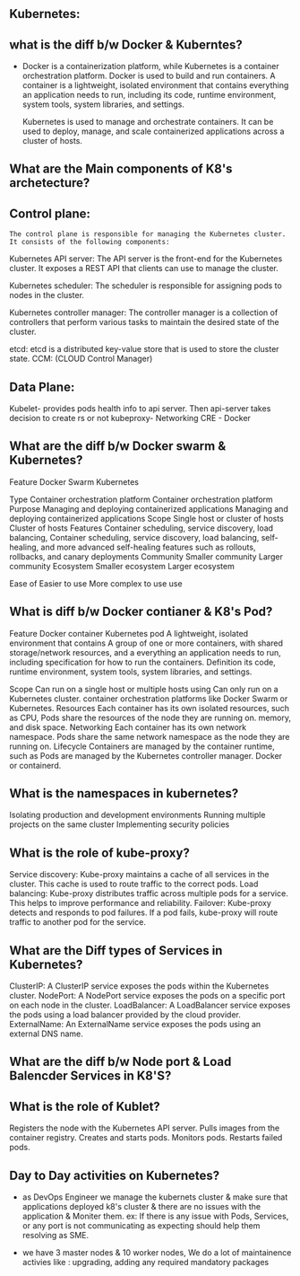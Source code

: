 #
Kubernetes: 
---------

what is the diff b/w Docker & Kuberntes?
----------------
  - Docker is a containerization platform, while Kubernetes is a container orchestration platform.
    Docker is used to build and run containers. A container is a lightweight, isolated environment that contains everything an application needs to run, including its          code, runtime environment, system tools, system libraries, and settings.

    Kubernetes is used to manage and orchestrate containers. It can be used to deploy, manage, and scale containerized applications across a cluster of hosts.

What are the Main components of K8's archetecture?
--------------------
  Control plane: 
  -------------
    The control plane is responsible for managing the Kubernetes cluster. It consists of the following components:

  Kubernetes API server: 
    The API server is the front-end for the Kubernetes cluster. It exposes a REST API that clients can use to manage the cluster.
    
  Kubernetes scheduler: 
    The scheduler is responsible for assigning pods to nodes in the cluster.
    
  Kubernetes controller manager: 
    The controller manager is a collection of controllers that perform various tasks to maintain the desired state of the cluster.
    
  etcd: 
    etcd is a distributed key-value store that is used to store the cluster state.
  CCM: (CLOUD Control Manager)
    

  Data Plane:
  ----------
  Kubelet- provides pods health info to api server. Then api-server takes decision to create rs or not
  kubeproxy- Networking
  CRE - Docker  

What are the diff b/w Docker swarm & Kubernetes?
---------------

Feature	              Docker Swarm	                                                    Kubernetes

Type	      Container orchestration platform	                                  Container orchestration platform
Purpose	    Managing and deploying containerized applications	                  Managing and deploying containerized applications
Scope	      Single host or cluster of hosts	                                    Cluster of hosts
Features	  Container scheduling, service discovery, load balancing,            Container scheduling, service discovery, load balancing, self-healing, and more advanced                  self-healing                                                       features such as rollouts, rollbacks, and canary deployments
Community	  Smaller community	                                                  Larger community
Ecosystem	  Smaller ecosystem	                                                  Larger ecosystem

Ease of    	Easier to use	                                                      More complex to use
use

What is diff b/w Docker contianer & K8's Pod?
-------------------

Feature                      	Docker container	                                                  Kubernetes pod
                	A lightweight, isolated environment that contains            A group of one or more containers, with shared storage/network resources, and a
                  everything an application needs to run, including            specification for how to run the containers.
Definition        its code, runtime environment, system tools, 
                  system libraries, and settings.
                  

Scope	          Can run on a single host or multiple hosts using             	Can only run on a Kubernetes cluster.
                container orchestration platforms like Docker Swarm or 
                Kubernetes.
Resources    	  Each container has its own isolated resources, such as CPU,    Pods share the resources of the node they are running on.
               memory, and disk space.
Networking	   Each container has its own network namespace.	                 Pods share the same network namespace as the node they are running on.
Lifecycle	     Containers are managed by the container runtime, such as 	       Pods are managed by the Kubernetes controller manager.
               Docker or containerd.

What is the namespaces in kubernetes?
-----------------


Isolating production and development environments
Running multiple projects on the same cluster
Implementing security policies

What is the role of kube-proxy?
---------------

Service discovery: 
  Kube-proxy maintains a cache of all services in the cluster. This cache is used to route traffic to the correct pods.
Load balancing:
  Kube-proxy distributes traffic across multiple pods for a service. This helps to improve performance and reliability.
Failover: 
  Kube-proxy detects and responds to pod failures. If a pod fails, kube-proxy will route traffic to another pod for the service.


What are the Diff types of Services in Kubernetes?
------------------

ClusterIP: A ClusterIP service exposes the pods within the Kubernetes cluster.
NodePort: A NodePort service exposes the pods on a specific port on each node in the cluster.
LoadBalancer: A LoadBalancer service exposes the pods using a load balancer provided by the cloud provider.
ExternalName: An ExternalName service exposes the pods using an external DNS name.

What are the diff b/w Node port & Load Balencder Services in K8'S?
-------------------------

What is the role of Kublet?
----------------------
Registers the node with the Kubernetes API server.
Pulls images from the container registry.
Creates and starts pods.
Monitors pods.
Restarts failed pods.

Day to Day activities on Kubernetes?
---------------------------------
  - as DevOps Engineer we manage the kubernets cluster & make sure that applications deployed k8's cluster & there are no issues with the application & Moniter them.
    ex:
    If there is any issue with Pods, Services, or any port is not communicating as expecting should help them resolving as SME.
    
  - we have 3 master nodes & 10 worker nodes, We do a lot of maintainence activies like : upgrading, adding any required mandatory packages
